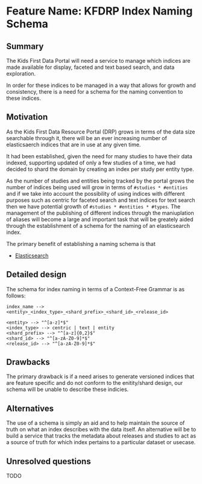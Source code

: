 # Feature Name: KFDRP Index Naming Schema

## Summary
[summary]: #summary

The Kids First Data Portal will need a service to manage which indices are
made available for display, faceted and text based search, and data exploration.

In order for these indices to be managed in a way that allows for growth and
consistency, there is a need for a schema for the naming convention to these
indices.

## Motivation
[motivation]: #motivation

As the Kids First Data Resource Portal (DRP) grows in terms of the data size
searchable through it, there will be an ever increasing number of elasticsaerch
indices that are in use at any given time.

It had been established, given the need for many studies to have their data
indexed, supporting updated of only a few studies of a time, we had decided to
shard the domain by creating an index per study per entity type. 

As the number of studies and entities being tracked by the portal grows the
number of indices being used will grow in terms of `#studies * #entities` and
if we take into account the possibility of using indices with different purposes
such as centric for faceted search and text indices for text search then we have
potential growth of `#studies * #entities * #types`. The management of the
publishing of different indices through the maniuplation of aliases will become
a large and important task that will be greately aided through the establishment
of a schema for the naming of an elasticsearch index.

The primary benefit of establishing a naming schema is that 

- [Elasticsearch](https://www.elastic.co/products/elasticsearch)

## Detailed design
[design]: #detailed-design

The schema for index naming in terms of a Context-Free Grammar is as follows:

```
index_name --> <entity>_<index_type>_<shard_prefix>_<shard_id>_<release_id>

<entity> --> "^[a-z]*$"
<index_type> --> centric | text | entity
<shard_prefix> --> "^[a-z]{0,2}$"
<shard_id> --> "^[a-zA-Z0-9]*$"
<release_id> --> "^[a-zA-Z0-9]*$"

```

## Drawbacks
[drawbacks]: #drawbacks

The primary drawback is if a need arises to generate versioned indices that
are feature specific and do not conform to the enitity/shard design, our schema
will be unable to describe these indicies.

## Alternatives
[alternatives]: #alternatives

The use of a schema is simply an aid and to help maintain the source of truth
on what an index describes with the data itself. An alternative will be to build
a service that tracks the metadata about releases and studies to act as a source of truth for which index pertains to a particular dataset or usecase. 


## Unresolved questions
[unresolved]: #unresolved-questions

TODO

